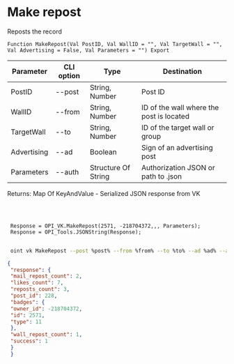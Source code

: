 ﻿---
sidebar_position: 2
---

# Make repost
 Reposts the record



`Function MakeRepost(Val PostID, Val WallID = "", Val TargetWall = "", Val Advertising = False, Val Parameters = "") Export`

 | Parameter | CLI option | Type | Destination |
 |-|-|-|-|
 | PostID | --post | String, Number | Post ID |
 | WallID | --from | String, Number | ID of the wall where the post is located |
 | TargetWall | --to | String, Number | ID of the target wall or group |
 | Advertising | --ad | Boolean | Sign of an advertising post |
 | Parameters | --auth | Structure Of String | Authorization JSON or path to .json |

 
 Returns: Map Of KeyAndValue - Serialized JSON response from VK

<br/>




```bsl title="Code example"
 
 Response = OPI_VK.MakeRepost(2571, -218704372,,, Parameters);
 Response = OPI_Tools.JSONString(Response);
```
	


```sh title="CLI command example"
 
 oint vk MakeRepost --post %post% --from %from% --to %to% --ad %ad% --auth %auth%

```

```json title="Result"
{
 "response": {
 "mail_repost_count": 2,
 "likes_count": 7,
 "reposts_count": 3,
 "post_id": 228,
 "badges": {
 "owner_id": -218704372,
 "id": 2571,
 "type": 11
 },
 "wall_repost_count": 1,
 "success": 1
 }
 }
```
